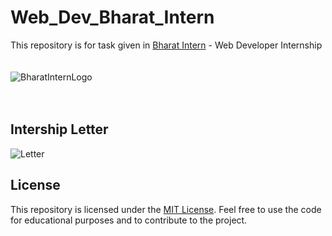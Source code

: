 # Web_Dev_Bharat_Intern
This repository is for task given in [Bharat Intern](https://bharatintern.live/) - Web Developer Internship
<br>
<br>
<br>
![BharatInternLogo](https://bharatintern.live/b/icons/logoNoBg.png)
<br>
<br>
<br>

## Intership Letter
![Letter](https://media.licdn.com/dms/image/D4D2DAQEm4Nj-2Clubw/profile-treasury-image-shrink_1280_1280/0/1691953443588?e=1693771200&v=beta&t=0u33gYGI6HFjM5rH9dCLlz_CEJkA93xexo39lVPYctA)

## License

This repository is licensed under the [MIT License](https://opensource.org/licenses/MIT). Feel free to use the code for educational purposes and to contribute to the project.